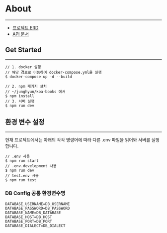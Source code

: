 # About 
---
- [프로젝트 ERD](https://dbdiagram.io/d/626034621072ae0b6abad4fa)
- [API 문서](https://documenter.getpostman.com/view/20459763/UyxgJTME)

## Get Started
---

```
// 1. docker 실행
// 해당 경로로 이동하여 docker-compose.yml을 실행
$ docker-compose up -d --build

// 2. npm 패키지 설치
// ~/junghyun/koa-books 에서
$ npm install
// 3. 서버 실행
$ npm run dev
```

## 환경 변수 설정
---
현재 프로젝트에서는 아래의 각각 명령어에 따라 다른 .env 파일을 읽어와 서버를 실행합니다.
```
// .env 사용
$ npm run start
// .env.development 사용
$ npm run dev
// test.env 사용
$ npm run test
```

### DB Config 공통 환경변수명
```
DATABASE_USERNAME=DB_USERNAME
DATABASE_PASSWORD=DB_PASSWORD
DATABASE_NAME=DB_DATABASE
DATABASE_HOST=DB_HOST
DATABASE_PORT=DB_PORT
DATABASE_DIALECT=DB_DIALECT
```
